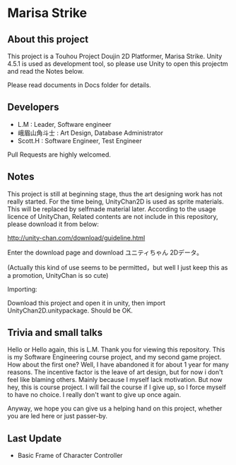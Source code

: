 Marisa Strike
============

## About this project
This project is a Touhou Project Doujin 2D Platformer, Marisa Strike. Unity 4.5.1 is used as development tool, so please use Unity to open this projectm and read the Notes below.

Please read documents in Docs folder for details.

## Developers
* L.M : Leader, Software engineer
* 峨眉山角斗士 : Art Design, Database Administrator
* Scott.H : Software Engineer, Test Engineer

Pull Requests are highly welcomed.

## Notes
This project is still at beginning stage, thus the art designing work has not really started. For the time being, UnityChan2D is used as sprite materials. This will be replaced by selfmade material later. According to the usage licence of UnityChan, Related contents are not include in this repository, please download it from below:

http://unity-chan.com/download/guideline.html

Enter the download page and download ユニティちゃん 2Dデータ。

(Actually this kind of use seems to be permitted，but well I just keep this as a promotion, UnityChan is so cute)

Importing:

Download this project and open it in unity, then import UnityChan2D.unitypackage. Should be OK.

## Trivia and small talks
Hello or Hello again, this is L.M. Thank you for viewing this repository.
This is my Software Engineering course project, and my second game project. How about the first one? Well, I have abandoned it for about 1 year for many reasons. The incentive factor is the leave of art design, but for now i don't feel like blaming others. Mainly because I myself lack motivation. But now hey, this is course project. I will fail the course if I give up, so I force myself to have no choice. I really don't want to give up once again.

Anyway, we hope you can give us a helping hand on this project, whether you are led here or just passer-by.

## Last Update
* Basic Frame of Character Controller
